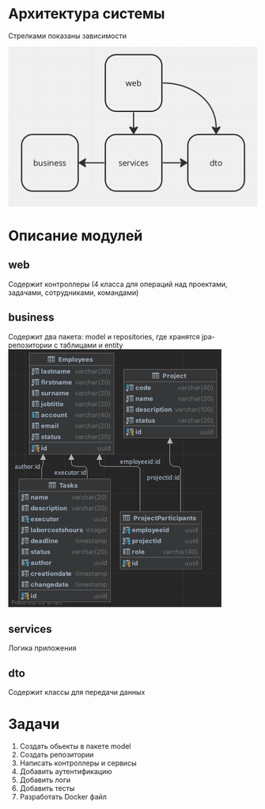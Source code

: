 
# Архитектура системы #

Стрелками показаны зависимости

![](docs/1.png)

# Описание модулей #

## web ##
Cодержит контроллеры (4 класса для операций над проектами, задачами, сотрудниками, командами)

## business ##
Содержит два пакета: model и repositories, где хранятся jpa-репозитории с таблицами и entity
![](docs/diagram.png)

## services ##
Логика приложения

## dto ##
Содержит классы для передачи данных

# Задачи #
1. Создать обьекты в пакете model
2. Создать репозитории
3. Написать контроллеры и сервисы
4. Добавить аутентификацию
5. Добавить логи
6. Добавить тесты
7. Разработать Docker файл